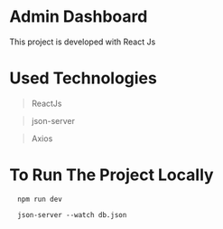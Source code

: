 # Admin Dashboard

This project is developed with React Js

# Used Technologies

> ReactJs

> json-server

> Axios

# To Run The Project Locally

```
  npm run dev
```

```
  json-server --watch db.json
```
